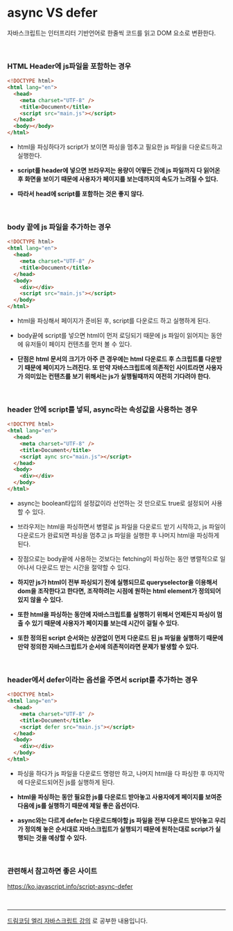 # async VS defer

자바스크립트는 인터프리터 기반언어로 한줄씩 코드를 읽고 DOM 요소로 변환한다.

<br>

### HTML Header에 js파일을 포함하는 경우

```html
<!DOCTYPE html>
<html lang="en">
  <head>
    <meta charset="UTF-8" />
    <title>Document</title>
    <script src="main.js"></script>
  </head>
  <body></body>
</html>
```

- html을 파싱하다가 script가 보이면 파싱을 멈추고 필요한 js 파일을 다운로드하고 실행한다.

- <b>script를 header에 넣으면 브라우저는 용량이 어떻든 간에 js 파일까지 다 읽어온 후 화면을 보이기 때문에 사용자가 페이지를 보는데까지의 속도가 느려질 수 있다.

- 따라서 head에 script를 포함하는 것은 좋지 않다.</b>

<br>

### body 끝에 js 파일을 추가하는 경우

```html
<!DOCTYPE html>
<html lang="en">
  <head>
    <meta charset="UTF-8" />
    <title>Document</title>
  </head>
  <body>
    <div></div>
    <script src="main.js"></script>
  </body>
</html>
```

- html을 파싱해서 페이지가 준비된 후, script를 다운로드 하고 실행하게 된다.

- body끝에 script를 넣으면 html이 먼저 로딩되기 때문에
  js 파일이 읽어지는 동안에 유저들이 페이지 컨텐츠를 먼저 볼 수 있다.

- <b>단점은 html 문서의 크기가 아주 큰 경우에는 html 다운로드 후 스크립트를 다운받기 때문에 페이지가 느려진다. 또 만약 자바스크립트에 의존적인 사이트라면 사용자가 의미있는 컨텐츠를 보기 위해서는 js가 실행될때까지 여전히 기다려야 한다. </b>

<br>

### header 안에 script를 넣되, async라는 속성값을 사용하는 경우

```html
<!DOCTYPE html>
<html lang="en">
  <head>
    <meta charset="UTF-8" />
    <title>Document</title>
    <script aync src="main.js"></script>
  </head>
  <body>
    <div></div>
  </body>
</html>
```

- async는 boolean타입의 설정값이라 선언하는 것 만으로도 true로 설정되어 사용할 수 있다.

- 브라우저는 html을 파싱하면서 병렬로 js 파일을 다운로드 받기 시작하고, js 파일이 다운로드가 완료되면 파싱을 멈추고 js 파일을 실행한 후 나머지 html을 파싱하게 된다.

- 장점으로는 body끝에 사용하는 것보다는 fetching이 파싱하는 동안 병렬적으로 일어나서
  다운로드 받는 시간을 절약할 수 있다.

- <b>하지만 js가 html이 전부 파싱되기 전에 실행되므로
  queryselector을 이용해서 dom을 조작한다고 한다면,
  조작하려는 시점에 원하는 html element가 정의되어 있지 않을 수 있다.

- 또한 html을 파싱하는 동안에 자바스크립트를 실행하기 위해서 언제든지 파싱이 멈출 수 있기 때문에
  사용자가 페이지를 보는데 시간이 걸릴 수 있다.

- 또한 정의된 script 순서와는 상관없이 먼저 다운로드 된 js 파일을 실행하기 때문에
  만약 정의한 자바스크립트가 순서에 의존적이라면 문제가 발생할 수 있다.</b>

<br>

### header에서 defer이라는 옵션을 주면서 script를 추가하는 경우

```html
<!DOCTYPE html>
<html lang="en">
  <head>
    <meta charset="UTF-8" />
    <title>Document</title>
    <script defer src="main.js"></script>
  </head>
  <body>
    <div></div>
  </body>
</html>
```

- 파싱을 하다가 js 파일을 다운로드 명령만 하고,
  나머지 html을 다 파싱한 후 마지막에 다운로드되어진 js를 실행하게 된다.

- <b>html을 파싱하는 동안 필요한 js를 다운로드 받아놓고 사용자에게 페이지를 보여준 다음에
  js를 실행하기 때문에 제일 좋은 옵션이다.

- async와는 다르게 defer는 다운로드해야할 js 파일을 전부 다운로드 받아놓고
  우리가 정의해 놓은 순서대로 자바스크립트가 실행되기 때문에 원하는대로 script가 실행되는 것을
  예상할 수 있다.
  </b>

<br>

### 관련해서 참고하면 좋은 사이트

https://ko.javascript.info/script-async-defer

<br>
<hr>
<a href="https://www.youtube.com/watch?v=tJieVCgGzhs&list=PLv2d7VI9OotTVOL4QmPfvJWPJvkmv6h-2&index=2">드림코딩 엘리 자바스크립트 강의</a> 로 공부한 내용입니다.
